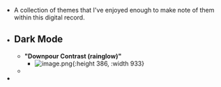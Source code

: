 - A collection of themes that I've enjoyed enough to make note of them within this digital record.
- ## Dark Mode
	- **"Downpour Contrast (rainglow)"**
		- ![image.png](../assets/image_1723734841948_0.png){:height 386, :width 933}
	-
-